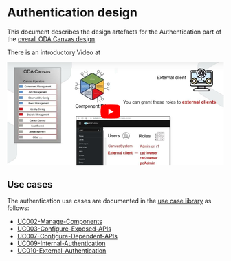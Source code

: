 # Authentication design

This document describes the design artefacts for the Authentication part of the [overall ODA Canvas design](Canvas-design.md).

There is an introductory Video at 

[![Authentication-video](Authentication-video.png)](https://www.youtube.com/watch?v=w0iQv9FtuiM)

## Use cases

The authentication use cases are documented in the [use case library](usecase-library/README.md) as follows:

* [UC002-Manage-Components](usecase-library/UC002-Manage-Components.md)
* [UC003-Configure-Exposed-APIs](usecase-library/UC003-Configure-Exposed-APIs.md)
* [UC007-Configure-Dependent-APIs](usecase-library/UC007-Configure-Dependent-APIs.md)
* [UC009-Internal-Authentication](usecase-library/UC009-Internal-Authentication.md)
* [UC010-External-Authentication](usecase-library/UC010-External-Authentication.md)
